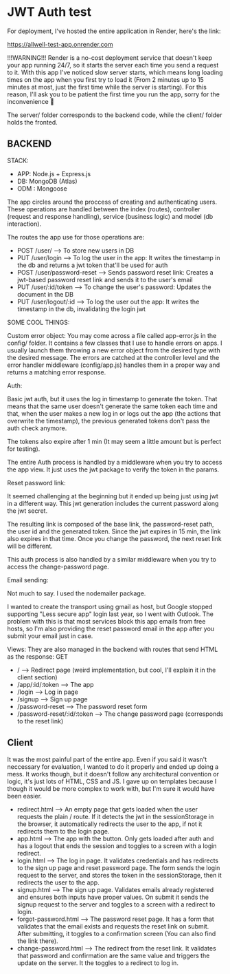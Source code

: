 # JWT Auth test

For deployment, I've hosted the entire application in Render, here's the link:

https://allwell-test-app.onrender.com

!!!WARNING!!!
Render is a no-cost deployment service that doesn't keep your app running 24/7, so it starts the server each time you send a request to it. With this app I've noticed slow server starts, which means long loading times on the app when you first try to load it (From 2 minutes up to 15 minutes at most, just the first time while the server is starting). For this reason, I'll ask you to be patient the first time you run the app, sorry for the inconvenience 🙏

The server/ folder corresponds to the backend code, while the client/ folder holds the fronted.

## BACKEND

STACK:
- APP: Node.js + Express.js
- DB: MongoDB (Atlas)
- ODM : Mongoose

The app circles around the proccess of creating and authenticating users. These operations are handled between the index (routes), controller (request and response handling), service (business logic) and model (db interaction).

The routes the app use for those operations are:

- POST /user/ --> To store new users in DB
- PUT /user/login --> To log the user in the app: It writes the timestamp in the db and returns a jwt token that'll be used for auth
- POST /user/password-reset --> Sends password reset link: Creates a jwt-based password reset link and sends it to the user's email
- PUT /user/:id/token --> To change the user's password: Updates the document in the DB
- PUT /user/logout/:id --> To log the user out the app: It writes the timestamp in the db, invalidating the login jwt


SOME COOL THINGS:

Custom error object:
You may come across a file called app-error.js in the config/ folder. It contains a few classes that I use to handle errors on apps. I usually launch them throwing a new error object from the desired type with the desired message. The errors are catched at the controller level and the error handler middleware (config/app.js) handles them in a proper way and returns a matching error response.


Auth:

Basic jwt auth, but it uses the log in timestamp to generate the token. That means that the same user doesn't generate the same token each time and that, when the user makes a new log in or logs out the app (the actions that overwrite the timestamp), the previous generated tokens don't pass the auth check anymore.

The tokens also expire after 1 min (It may seem a little amount but is perfect for testing).

The entire Auth process is handled by a middleware when you try to access the app view. It just uses the jwt package to verify the token in the params.


Reset password link:

It seemed challenging at the beginning but it ended up being just using jwt in a different way. This jwt generation includes the current password along the jwt secret.

The resulting link is composed of the base link, the password-reset path, the user id and the generated token. Since the jwt expires in 15 min, the link also expires in that time. Once you change the password, the next reset link will be different.

This auth process is also handled by a similar middleware when you try to access the change-password page.


Email sending:

Not much to say. I used the nodemailer package.

I wanted to create the transport using gmail as host, but Google stopped supporting "Less secure app" login last year, so I went with Outlook. The problem with this is that most services block this app emails from free hosts, so I'm also providing the reset password email in the app after you submit your email just in case.

Views:
They are also managed in the backend with routes that send HTML as the response:
GET
- / --> Redirect page (weird implementation, but cool, I'll explain it in the client section)
- /app/:id/:token --> The app
- /login --> Log in page
- /signup --> Sign up page
- /password-reset --> The password reset form
- /password-reset/:id/:token --> The change password page (corresponds to the reset link)


## Client

It was the most painful part of the entire app. Even if you said it wasn't neccessary for evaluation, I wanted to do it properly and ended up doing a mess. It works though, but it doesn't follow any architectural convention or logic, it's just lots of HTML, CSS and JS. I gave up on templates because I though it would be more complex to work with, but I'm sure it would have been easier.

- redirect.html --> An empty page that gets loaded when the user requests the plain / route. If it detects the jwt in the sessionStorage in the browser, it automatically redirects the user to the app, if not it redirects them to the login page.
- app.html --> The app with the button. Only gets loaded after auth and has a logout that ends the session and toggles to a screen with a login redirect.
- login.html --> The log in page. It validates credentials and has redirects to the sign up page and reset password page. The form sends the login request to the server, and stores the token in the sessionStorage, then it redirects the user to the app.
- signup.html --> The sign up page. Validates emails already registered and ensures both inputs have proper values. On submit it sends the signup request to the server and toggles to a screen with a redirect to login.
- forgot-password.html --> The password reset page. It has a form that validates that the email exists and requests the reset link on submit. After submitting, it toggles to a confirmation screen (You can also find the link there).
- change-password.html --> The redirect from the reset link. It validates that password and confirmation are the same value and triggers the update on the server. It the toggles to a redirect to log in.
